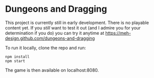 # Dungeons and Dragging

This project is currently still in early development. There is no playable content yet.
If you *still* want to test it out (and I admire you for your determination if you do) you can try it anytime at https://meh-design.github.com/dungeons-and-dragging

To run it locally, clone the repo and run:

```
npm install
npm start
```

The game is then available on localhost:8080.
